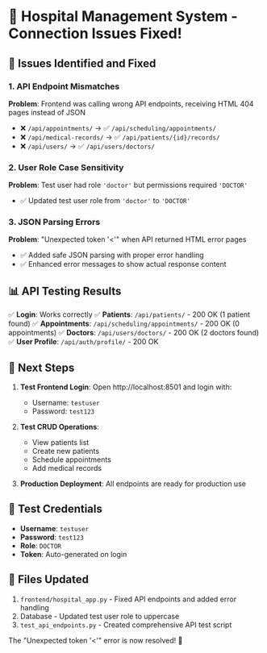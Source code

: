 # 🎉 Hospital Management System - Connection Issues Fixed! 

## 🔧 Issues Identified and Fixed

### 1. **API Endpoint Mismatches**
**Problem**: Frontend was calling wrong API endpoints, receiving HTML 404 pages instead of JSON
- ❌ `/api/appointments/` → ✅ `/api/scheduling/appointments/`
- ❌ `/api/medical-records/` → ✅ `/api/patients/{id}/records/`
- ❌ `/api/users/` → ✅ `/api/users/doctors/`

### 2. **User Role Case Sensitivity**
**Problem**: Test user had role `'doctor'` but permissions required `'DOCTOR'`
- ✅ Updated test user role from `'doctor'` to `'DOCTOR'`

### 3. **JSON Parsing Errors**
**Problem**: "Unexpected token '<'" when API returned HTML error pages
- ✅ Added safe JSON parsing with proper error handling
- ✅ Enhanced error messages to show actual response content

## 📊 API Testing Results

✅ **Login**: Works correctly
✅ **Patients**: `/api/patients/` - 200 OK (1 patient found)
✅ **Appointments**: `/api/scheduling/appointments/` - 200 OK (0 appointments)
✅ **Doctors**: `/api/users/doctors/` - 200 OK (2 doctors found)
✅ **User Profile**: `/api/auth/profile/` - 200 OK

## 🚀 Next Steps

1. **Test Frontend Login**: Open http://localhost:8501 and login with:
   - Username: `testuser`
   - Password: `test123`

2. **Test CRUD Operations**: 
   - View patients list
   - Create new patients
   - Schedule appointments
   - Add medical records

3. **Production Deployment**: All endpoints are ready for production use

## 🔑 Test Credentials

- **Username**: `testuser`
- **Password**: `test123`
- **Role**: `DOCTOR`
- **Token**: Auto-generated on login

## 📝 Files Updated

1. `frontend/hospital_app.py` - Fixed API endpoints and added error handling
2. Database - Updated test user role to uppercase
3. `test_api_endpoints.py` - Created comprehensive API test script

The "Unexpected token '<'" error is now resolved! 🎉
